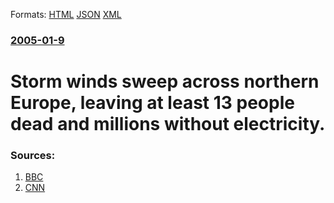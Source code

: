 
Formats: [HTML](/news/2005/01/9/storm-winds-sweep-across-northern-europe-leaving-at-least-13-people-dead-and-millions-without-electricity.html)  [JSON](/news/2005/01/9/storm-winds-sweep-across-northern-europe-leaving-at-least-13-people-dead-and-millions-without-electricity.json)  [XML](/news/2005/01/9/storm-winds-sweep-across-northern-europe-leaving-at-least-13-people-dead-and-millions-without-electricity.xml)  

### [2005-01-9](/news/2005/01/9/index.md)

##### 
#  Storm winds sweep across northern Europe, leaving at least 13 people dead and millions without electricity. 




### Sources:

1. [BBC](http://news.bbc.co.uk/2/hi/europe/4158809.stm)
2. [CNN](http://edition.cnn.com/2005/WEATHER/01/09/europe.storm/index.html)
